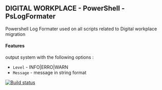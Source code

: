 ## __DIGITAL WORKPLACE - PowerShell - PsLogFormater__

Powershell Log Formater used on all scripts related to 
Digital workplace migration

#### Features
output system with the following options : 

* `Level`   - INFO|ERRO|WARN
* `Message` - message in string format   

[![Build status](https://ci.appveyor.com/api/projects/status/e8tjfblqie2fyq5s?svg=true)](https://ci.appveyor.com/project/aleresche/pslogformater)